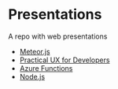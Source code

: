 # Presentations

A repo with web presentations

* [Meteor.js](https://kylemit.github.io/Presentations/Meteor/)
* [Practical UX for Developers](https://kylemit.github.io/Presentations/UX/)
* [Azure Functions](https://kylemit.github.io/Presentations/AzureFunctions/)
* [Node.js](https://kylemit.github.io/Presentations/NodeJs/)
